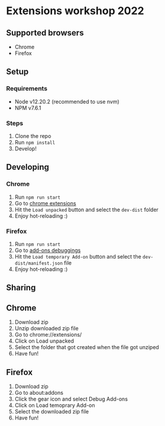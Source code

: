 # Extensions workshop 2022

## Supported browsers
- Chrome
- Firefox

## Setup

### Requirements
- Node v12.20.2 (recommended to use nvm)
- NPM v7.6.1

### Steps
1. Clone the repo
2. Run `npm install`
3. Develop!

## Developing

### Chrome
1. Run `npm run start`
2. Go to [chrome extensions](chrome://extensions/)
3. Hit the `Load unpacked` button and select the `dev-dist` folder
4. Enjoy hot-reloading :)

### Firefox
1. Run `npm run start`
2. Go to [add-ons debuggings](about:debugging#/runtime/this-firefox)
3. Hit the `Load temporary Add-on` button and select the `dev-dist/manifest.json` file
4. Enjoy hot-reloading :)

## Sharing

## Chrome
1. Download zip
2. Unzip downloaded zip file
3. Go to chrome://extensions/
4. Click on Load unpacked
5. Select the folder that got created when the file got unziped
6. Have fun!

## Firefox
1. Download zip
2. Go to about:addons
3. Click the gear icon and select Debug Add-ons
4. Click on Load temoprary Add-on
5. Select the downloaded zip file
6. Have fun!
